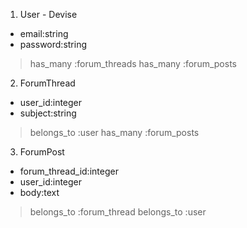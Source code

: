 1. User - Devise

* email:string
* password:string

> has_many :forum_threads
> has_many :forum_posts

2. ForumThread

* user_id:integer
* subject:string

> belongs_to :user
> has_many :forum_posts

3. ForumPost

* forum_thread_id:integer
* user_id:integer
* body:text

> belongs_to :forum_thread
> belongs_to :user